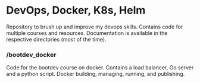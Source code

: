 # DevOps, Docker, K8s, Helm

Repository to brush up and improve my devops skills. Contains code for multiple courses and resources. Documentation is available in the respective directories (most of the time).

### /bootdev_docker
Code for the bootdev course on docker. Contains a load balancer, Go server and a python script. Docker building, managing, running, and publishing.
